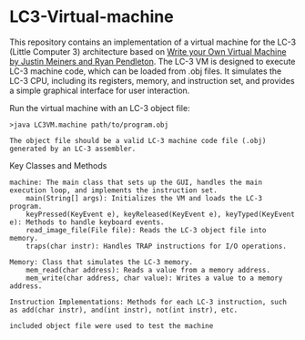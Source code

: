 # LC3-Virtual-machine
This repository contains an implementation of a virtual machine for the LC-3 (Little Computer 3) architecture based on [Write your Own Virtual Machine by Justin Meiners and Ryan Pendleton](https://www.jmeiners.com/lc3-vm/). The LC-3 VM is designed to execute LC-3 machine code, which can be loaded from .obj files. It simulates the LC-3 CPU, including its registers, memory, and instruction set, and provides a simple graphical interface for user interaction.

Run the virtual machine with an LC-3 object file:


    >java LC3VM.machine path/to/program.obj

    The object file should be a valid LC-3 machine code file (.obj) generated by an LC-3 assembler.

Key Classes and Methods

    machine: The main class that sets up the GUI, handles the main execution loop, and implements the instruction set.
        main(String[] args): Initializes the VM and loads the LC-3 program.
        keyPressed(KeyEvent e), keyReleased(KeyEvent e), keyTyped(KeyEvent e): Methods to handle keyboard events.
        read_image_file(File file): Reads the LC-3 object file into memory.
        traps(char instr): Handles TRAP instructions for I/O operations.

    Memory: Class that simulates the LC-3 memory.
        mem_read(char address): Reads a value from a memory address.
        mem_write(char address, char value): Writes a value to a memory address.

    Instruction Implementations: Methods for each LC-3 instruction, such as add(char instr), and(int instr), not(int instr), etc.

    included object file were used to test the machine
